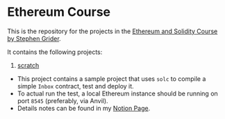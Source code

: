 # Ethereum Course

This is the repository for the projects in the [Ethereum and Solidity Course by Stephen Grider](https://www.udemy.com/course/ethereum-and-solidity-the-complete-developers-guide/learn).

It contains the following projects:

1. [scratch](./scratch)
  - This project contains a sample project that uses `solc` to compile a simple `Inbox` contract, test and deploy it.
  - To actual run the test, a local Ethereum instance should be running on port `8545` (preferably, via Anvil).
  - Details notes can be found in my [Notion Page](https://www.notion.so/whitenoise1213/Smart-Contract-with-Solidity-bcbeea5a6cff480893df7a93f64a053b?pvs=4).
